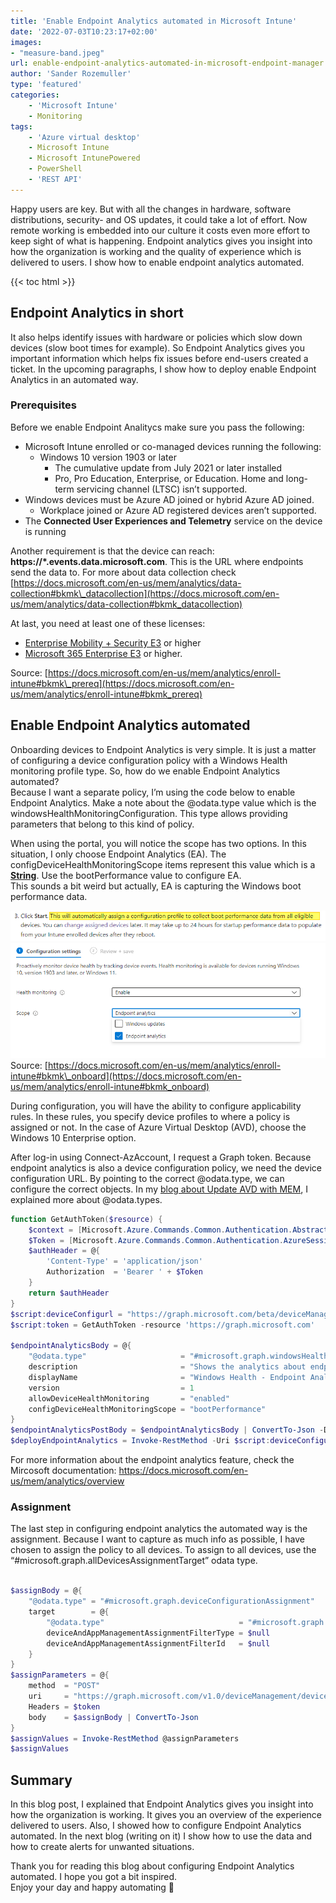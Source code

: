 ```yaml
---
title: 'Enable Endpoint Analytics automated in Microsoft Intune'
date: '2022-07-03T10:23:17+02:00'
images:
- "measure-band.jpeg"
url: enable-endpoint-analytics-automated-in-microsoft-endpoint-manager
author: 'Sander Rozemuller'
type: 'featured'
categories:
    - 'Microsoft Intune'
    - Monitoring
tags:
    - 'Azure virtual desktop'
    - Microsoft Intune
    - Microsoft IntunePowered
    - PowerShell
    - 'REST API'
---
```


Happy users are key. But with all the changes in hardware, software distributions, security- and OS updates, it could take a lot of effort. Now remote working is embedded into our culture it costs even more effort to keep sight of what is happening. Endpoint analytics gives you insight into how the organization is working and the quality of experience which is delivered to users. I show how to enable endpoint analytics automated.

{{< toc html >}}

## Endpoint Analytics in short

It also helps identify issues with hardware or policies which slow down devices (slow boot times for example). So Endpoint Analytics gives you important information which helps fix issues before end-users created a ticket. In the upcoming paragraphs, I show how to deploy enable Endpoint Analytics in an automated way.

### Prerequisites

Before we enable Endpoint Analitycs make sure you pass the following:

- Microsoft Intune enrolled or co-managed devices running the following:
    - Windows 10 version 1903 or later
        - The cumulative update from July 2021 or later installed
        - Pro, Pro Education, Enterprise, or Education. Home and long-term servicing channel (LTSC) isn’t supported.
- Windows devices must be Azure AD joined or hybrid Azure AD joined.
    - Workplace joined or Azure AD registered devices aren’t supported.
- The **Connected User Experiences and Telemetry** service on the device is running

Another requirement is that the device can reach: **https://\*.events.data.microsoft.com**. This is the URL where endpoints send the data to. For more about data collection check [https://docs.microsoft.com/en-us/mem/analytics/data-collection#bkmk\_datacollection](https://docs.microsoft.com/en-us/mem/analytics/data-collection#bkmk_datacollection)

At last, you need at least one of these licenses:

- [Enterprise Mobility + Security E3](https://www.microsoftvolumelicensing.com/ProductResults.aspx?doc=Product%20Terms,OST&fid=51) or higher
- [Microsoft 365 Enterprise E3](https://www.microsoft.com/en-us/microsoft-365/enterprise?rtc=1) or higher.[](https://docs.microsoft.com/en-us/mem/analytics/enroll-intune#endpoint-analytics-permissions)

Source: [https://docs.microsoft.com/en-us/mem/analytics/enroll-intune#bkmk\_prereq](https://docs.microsoft.com/en-us/mem/analytics/enroll-intune#bkmk_prereq)

## Enable Endpoint Analytics automated

Onboarding devices to Endpoint Analytics is very simple. It is just a matter of configuring a device configuration policy with a Windows Health monitoring profile type. So, how do we enable Endpoint Analytics automated?   
Because I want a separate policy, I’m using the code below to enable Endpoint Analytics. Make a note about the @odata.type value which is the windowsHealthMonitoringConfiguration. This type allows providing parameters that belong to this kind of policy.

When using the portal, you will notice the scope has two options. In this situation, I only choose Endpoint Analytics (EA). The configDeviceHealthMonitoringScope items represent this value which is a **<span style="text-decoration: underline;">String</span>**. Use the bootPerformance value to configure EA.   
This sounds a bit weird but actually, EA is capturing the Windows boot performance data.

![boot-performance-data](boot-performance-data.png)
![mem-endpoint-analytics](mem-endpoint-analytics.png)
Source: [https://docs.microsoft.com/en-us/mem/analytics/enroll-intune#bkmk\_onboard](https://docs.microsoft.com/en-us/mem/analytics/enroll-intune#bkmk_onboard)

During configuration, you will have the ability to configure applicability rules. In these rules, you specify device profiles to where a policy is assigned or not. In the case of Azure Virtual Desktop (AVD), choose the Windows 10 Enterprise option.

After log-in using Connect-AzAccount, I request a Graph token. Because endpoint analytics is also a device configuration policy, we need the device configuration URL. By pointing to the correct @odata.type, we can configure the correct objects. In my [blog about Update AVD with MEM](https://www.rozemuller.com/manage-windows-updates-for-avd-using-micrcosoft-endpoint-manager/#odata-types), I explained more about @odata.types.

```powershell
function GetAuthToken($resource) {
    $context = [Microsoft.Azure.Commands.Common.Authentication.Abstractions.AzureRmProfileProvider]::Instance.Profile.DefaultContext
    $Token = [Microsoft.Azure.Commands.Common.Authentication.AzureSession]::Instance.AuthenticationFactory.Authenticate($context.Account, $context.Environment, $context.Tenant.Id.ToString(), $null, [Microsoft.Azure.Commands.Common.Authentication.ShowDialog]::Never, $null, $resource).AccessToken
    $authHeader = @{
        'Content-Type' = 'application/json'
        Authorization  = 'Bearer ' + $Token
    }
    return $authHeader
}
$script:deviceConfigurl = "https://graph.microsoft.com/beta/deviceManagement/deviceConfigurations"
$script:token = GetAuthToken -resource 'https://graph.microsoft.com'

$endpointAnalyticsBody = @{
    "@odata.type"                     = "#microsoft.graph.windowsHealthMonitoringConfiguration"
    description                       = "Shows the analytics about endpoints"
    displayName                       = "Windows Health - Endpoint Analytics"
    version                           = 1
    allowDeviceHealthMonitoring       = "enabled"
    configDeviceHealthMonitoringScope = "bootPerformance"
}
$endpointAnalyticsPostBody = $endpointAnalyticsBody | ConvertTo-Json -Depth 3
$deployEndpointAnalytics = Invoke-RestMethod -Uri $script:deviceConfigurl -Method POST -Headers $script:token -Body $endpointAnalyticsPostBody
```

For more information about the endpoint analytics feature, check the Mircosoft documentation: <https://docs.microsoft.com/en-us/mem/analytics/overview>

### Assignment

The last step in configuring endpoint analytics the automated way is the assignment. Because I want to capture as much info as possible, I have chosen to assign the policy to all devices. To assign to all devices, use the “#microsoft.graph.allDevicesAssignmentTarget” odata type.

```powershell

$assignBody = @{
    "@odata.type" = "#microsoft.graph.deviceConfigurationAssignment"
    target        = @{
        "@odata.type"                              = "#microsoft.graph.allDevicesAssignmentTarget"
        deviceAndAppManagementAssignmentFilterType = $null
        deviceAndAppManagementAssignmentFilterId   = $null
    }
}
$assignParameters = @{
    method  = "POST"
    uri     = "https://graph.microsoft.com/v1.0/deviceManagement/deviceConfigurations/{0}/assignments" -f $deployEndpointAnalytics.id
    Headers = $token
    body    = $assignBody | ConvertTo-Json
}
$assignValues = Invoke-RestMethod @assignParameters
$assignValues
```

## Summary

In this blog post, I explained that Endpoint Analytics gives you insight into how the organization is working. It gives you an overview of the experience delivered to users. Also, I showed how to configure Endpoint Analytics automated. In the next blog (writing on it) I show how to use the data and how to create alerts for unwanted situations.

Thank you for reading this blog about configuring Endpoint Analytics automated. I hope you got a bit inspired.   
Enjoy your day and happy automating 👋